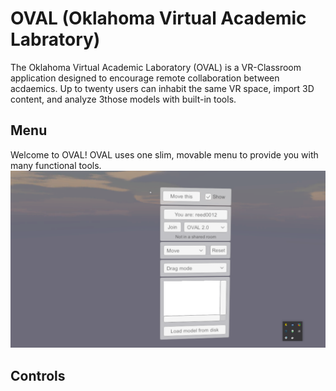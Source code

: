 # OVAL (Oklahoma Virtual Academic Labratory)
The Oklahoma Virtual Academic Laboratory (OVAL) is a VR-Classroom application designed to encourage remote collaboration between acdaemics. Up to twenty users can inhabit the same VR space, import 3D content, and analyze 3those models with built-in tools.

## Menu
Welcome to OVAL! OVAL uses one slim, movable menu to provide you with many functional tools. ![OVAL Menu](Menu.png)

## Controls
